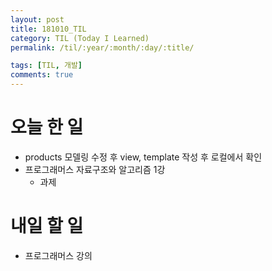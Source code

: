 ```yaml
---
layout: post
title: 181010_TIL
category: TIL (Today I Learned)
permalink: /til/:year/:month/:day/:title/

tags: [TIL, 개발]
comments: true
---
```

# 오늘 한 일

- products 모델링 수정 후 view, template 작성 후 로컬에서 확인
- 프로그래머스 자료구조와 알고리즘 1강
  - 과제

# 내일 할 일

- 프로그래머스 강의
